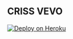 ## CRISS VEVO









<p align="left">  
<a href='https://dashboard.heroku.com/new?template=https://github.com/criss-vevo/CRISS-A1/tree/main' target="_blank"><img alt='Deploy on Heroku' src='https://img.shields.io/badge/Deploy%20on-Heroku-FF004D?style=for-the-badge&logo=heroku&logoColor=white'/></a>  
</p>
